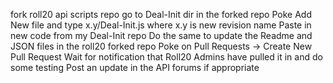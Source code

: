 fork roll20 api scripts repo
go to Deal-Init dir in the forked repo
Poke Add New file and type x.y/Deal-Init.js where x.y is new revision name
Paste in new code from my Deal-Init repo
Do the same to update the Readme and JSON files in the roll20 forked repo
Poke on Pull Requests -> Create New Pull Request
Wait for notification that Roll20 Admins have pulled it in and do some testing
Post an update in the API forums if appropriate
